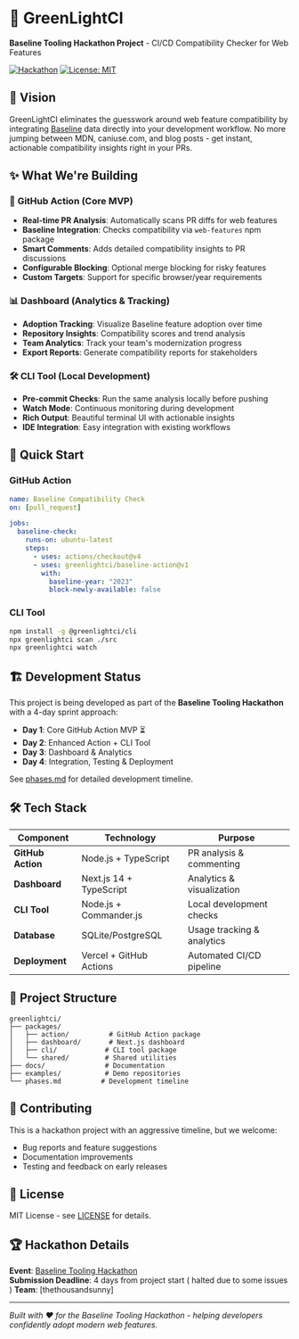 # 🚀 GreenLightCI

**Baseline Tooling Hackathon Project** - CI/CD Compatibility Checker for Web Features

[![Hackathon](https://img.shields.io/badge/Hackathon-Baseline%20Tooling-green)](https://devpost.com)
[![License: MIT](https://img.shields.io/badge/License-MIT-yellow.svg)](https://opensource.org/licenses/MIT)

## 🎯 **Vision**

GreenLightCI eliminates the guesswork around web feature compatibility by integrating [Baseline](https://web.dev/baseline/) data directly into your development workflow. No more jumping between MDN, caniuse.com, and blog posts - get instant, actionable compatibility insights right in your PRs.

## ✨ **What We're Building**

### 🤖 **GitHub Action** (Core MVP)

- **Real-time PR Analysis**: Automatically scans PR diffs for web features
- **Baseline Integration**: Checks compatibility via `web-features` npm package
- **Smart Comments**: Adds detailed compatibility insights to PR discussions
- **Configurable Blocking**: Optional merge blocking for risky features
- **Custom Targets**: Support for specific browser/year requirements

### 📊 **Dashboard** (Analytics & Tracking)

- **Adoption Tracking**: Visualize Baseline feature adoption over time
- **Repository Insights**: Compatibility scores and trend analysis
- **Team Analytics**: Track your team's modernization progress
- **Export Reports**: Generate compatibility reports for stakeholders

### 🛠️ **CLI Tool** (Local Development)

- **Pre-commit Checks**: Run the same analysis locally before pushing
- **Watch Mode**: Continuous monitoring during development
- **Rich Output**: Beautiful terminal UI with actionable insights
- **IDE Integration**: Easy integration with existing workflows

## 🚀 **Quick Start**

### GitHub Action

```yaml
name: Baseline Compatibility Check
on: [pull_request]

jobs:
  baseline-check:
    runs-on: ubuntu-latest
    steps:
      - uses: actions/checkout@v4
      - uses: greenlightci/baseline-action@v1
        with:
          baseline-year: "2023"
          block-newly-available: false
```

### CLI Tool

```bash
npm install -g @greenlightci/cli
npx greenlightci scan ./src
npx greenlightci watch
```

## 🏗️ **Development Status**

This project is being developed as part of the **Baseline Tooling Hackathon** with a 4-day sprint approach:

- **Day 1**: Core GitHub Action MVP ⏳
- **Day 2**: Enhanced Action + CLI Tool
- **Day 3**: Dashboard & Analytics
- **Day 4**: Integration, Testing & Deployment

See [phases.md](./phases.md) for detailed development timeline.

## 🛠️ **Tech Stack**

| Component         | Technology              | Purpose                    |
| ----------------- | ----------------------- | -------------------------- |
| **GitHub Action** | Node.js + TypeScript    | PR analysis & commenting   |
| **Dashboard**     | Next.js 14 + TypeScript | Analytics & visualization  |
| **CLI Tool**      | Node.js + Commander.js  | Local development checks   |
| **Database**      | SQLite/PostgreSQL       | Usage tracking & analytics |
| **Deployment**    | Vercel + GitHub Actions | Automated CI/CD pipeline   |

## 📁 **Project Structure**

```
greenlightci/
├── packages/
│   ├── action/          # GitHub Action package
│   ├── dashboard/       # Next.js dashboard
│   ├── cli/            # CLI tool package
│   └── shared/         # Shared utilities
├── docs/               # Documentation
├── examples/           # Demo repositories
└── phases.md          # Development timeline
```

## 🤝 **Contributing**

This is a hackathon project with an aggressive timeline, but we welcome:

- Bug reports and feature suggestions
- Documentation improvements
- Testing and feedback on early releases

## 📝 **License**

MIT License - see [LICENSE](./LICENSE) for details.

## 🏆 **Hackathon Details**

**Event**: [Baseline Tooling Hackathon](https://devpost.com)  
**Submission Deadline**: 4 days from project start ( halted due to some issues )
**Team**: [thethousandsunny]

---

_Built with ❤️ for the Baseline Tooling Hackathon - helping developers confidently adopt modern web features._
